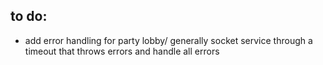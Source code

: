 ## to do:

- add error handling for party lobby/ generally socket service through a timeout that throws errors and handle all errors